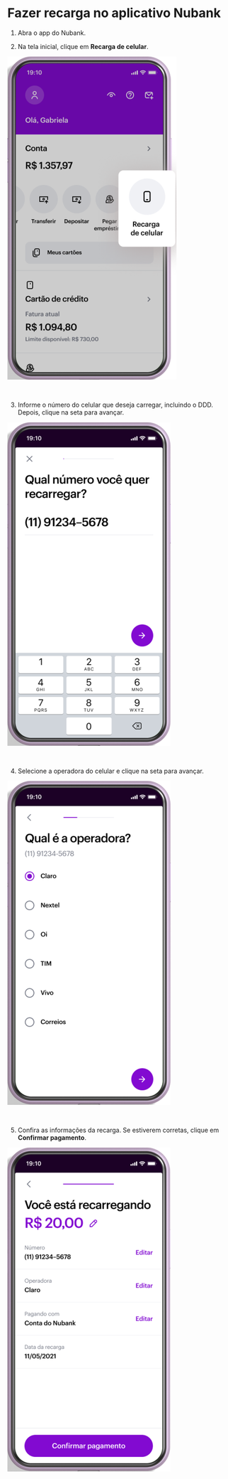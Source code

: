 # Fazer recarga no aplicativo Nubank

1. Abra o app do Nubank.

2. Na tela inicial, clique em **Recarga de celular**.

![Tela do app com a opção Recarga de celular em destaque.](images/recarga-celular-1.png)

<br>

3. Informe o número do celular que deseja carregar, incluindo o DDD. Depois, clique na seta para avançar.

![Tela do app para informação do número de celular.](images/recarga-celular-2.png)

<br>

4. Selecione a operadora do celular e clique na seta para avançar.

![Tela do app para seleção da operadora.](images/recarga-celular-3.png)

<br>

5. Confira as informações da recarga. Se estiverem corretas, clique em **Confirmar pagamento**.

![Tela do app de confirmação dos dados da recarga.](images/recarga-celular-4.png)
